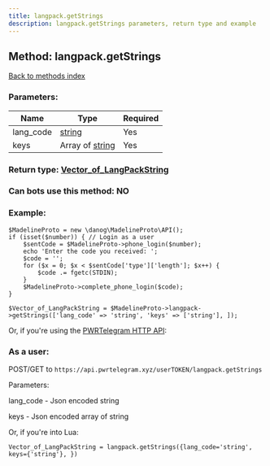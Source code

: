 ```yaml
---
title: langpack.getStrings
description: langpack.getStrings parameters, return type and example
---
```

## Method: langpack.getStrings  
[Back to methods index](index.md)


### Parameters:

| Name     |    Type       | Required |
|----------|---------------|----------|
|lang\_code|[string](../types/string.md) | Yes|
|keys|Array of [string](../types/string.md) | Yes|


### Return type: [Vector\_of\_LangPackString](../types/LangPackString.md)

### Can bots use this method: **NO**


### Example:


```
$MadelineProto = new \danog\MadelineProto\API();
if (isset($number)) { // Login as a user
    $sentCode = $MadelineProto->phone_login($number);
    echo 'Enter the code you received: ';
    $code = '';
    for ($x = 0; $x < $sentCode['type']['length']; $x++) {
        $code .= fgetc(STDIN);
    }
    $MadelineProto->complete_phone_login($code);
}

$Vector_of_LangPackString = $MadelineProto->langpack->getStrings(['lang_code' => 'string', 'keys' => ['string'], ]);
```

Or, if you're using the [PWRTelegram HTTP API](https://pwrtelegram.xyz):



### As a user:

POST/GET to `https://api.pwrtelegram.xyz/userTOKEN/langpack.getStrings`

Parameters:

lang_code - Json encoded string

keys - Json encoded  array of string




Or, if you're into Lua:

```
Vector_of_LangPackString = langpack.getStrings({lang_code='string', keys={'string'}, })
```

